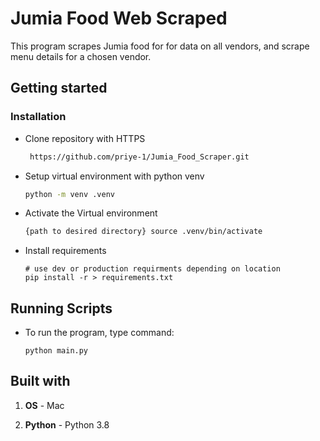 #  Jumia Food Web Scraped
This program scrapes Jumia food for for data on all vendors, and scrape menu details for a chosen vendor.

## Getting started   
### Installation

- Clone repository with HTTPS

    ```bash
     https://github.com/priye-1/Jumia_Food_Scraper.git
    ```

- Setup virtual environment with  python venv

    ```bash
    python -m venv .venv
    ```
- Activate the Virtual environment
    ```bash
    {path to desired directory} source .venv/bin/activate
    ```

- Install requirements

    ```terminal
    # use dev or production requirments depending on location
    pip install -r > requirements.txt
    ```

## Running Scripts
- To run the program, type command:

    ```terminal
    python main.py
    ```

## Built with

1) **OS** - Mac

2) **Python** - Python 3.8
